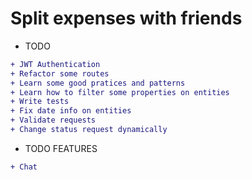 # Split expenses with friends


* TODO

```diff
+ JWT Authentication
+ Refactor some routes
+ Learn some good pratices and patterns
+ Learn how to filter some properties on entities
+ Write tests
+ Fix date info on entities
+ Validate requests
+ Change status request dynamically
```

* TODO FEATURES
```diff
+ Chat
```